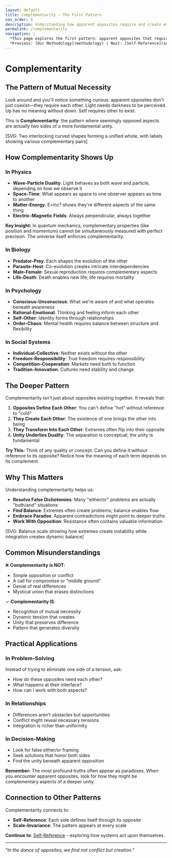```yaml
---
layout: default
title: Complementarity - The First Pattern
nav_order: 6
description: Understanding how apparent opposites require and create each other
permalink: /complementarity
navigation: |
  *This page explores the first pattern: apparent opposites that require each other. Best suited for deep understanding.*  
  *Previous: [Our Methodology](methodology) | Next: [Self-Reference](self-reference)*
---
```


# Complementarity

## The Pattern of Mutual Necessity

Look around and you'll notice something curious: apparent opposites don't just coexist—they require each other. Light needs darkness to be perceived. Up has no meaning without down. Self requires other to exist.

This is **Complementarity**: the pattern where seemingly opposed aspects are actually two sides of a more fundamental unity.

<div class="diagram-container">
[SVG: Two interlocking curved shapes forming a unified whole, with labels showing various complementary pairs]
</div>

## How Complementarity Shows Up

### In Physics
- **Wave-Particle Duality**: Light behaves as both wave and particle, depending on how we observe it
- **Space-Time**: What appears as space to one observer appears as time to another
- **Matter-Energy**: E=mc² shows they're different aspects of the same thing
- **Electric-Magnetic Fields**: Always perpendicular, always together

<div class="key-insight">
<strong>Key Insight:</strong> In quantum mechanics, complementary properties (like position and momentum) cannot be simultaneously measured with perfect precision. The universe itself enforces complementarity.
</div>

### In Biology
- **Predator-Prey**: Each shapes the evolution of the other
- **Parasite-Host**: Co-evolution creates intricate interdependencies
- **Male-Female**: Sexual reproduction requires complementary aspects
- **Life-Death**: Death enables new life; life requires mortality

### In Psychology
- **Conscious-Unconscious**: What we're aware of and what operates beneath awareness
- **Rational-Emotional**: Thinking and feeling inform each other
- **Self-Other**: Identity forms through relationships
- **Order-Chaos**: Mental health requires balance between structure and flexibility

### In Social Systems
- **Individual-Collective**: Neither exists without the other
- **Freedom-Responsibility**: True freedom requires responsibility
- **Competition-Cooperation**: Markets need both to function
- **Tradition-Innovation**: Cultures need stability and change

## The Deeper Pattern

Complementarity isn't just about opposites existing together. It reveals that:

1. **Opposites Define Each Other**: You can't define "hot" without reference to "cold"
2. **They Create Each Other**: The existence of one brings the other into being
3. **They Transform Into Each Other**: Extremes often flip into their opposite
4. **Unity Underlies Duality**: The separation is conceptual; the unity is fundamental

<div class="try-this">
<strong>Try This:</strong> Think of any quality or concept. Can you define it without reference to its opposite? Notice how the meaning of each term depends on its complement.
</div>

## Why This Matters

Understanding complementarity helps us:

- **Resolve False Dichotomies**: Many "either/or" problems are actually "both/and" situations
- **Find Balance**: Extremes often create problems; balance enables flow
- **Embrace Paradox**: Apparent contradictions might point to deeper truths
- **Work With Opposition**: Resistance often contains valuable information

<div class="diagram-container">
[SVG: Balance scale showing how extremes create instability while integration creates dynamic balance]
</div>

## Common Misunderstandings

❌ **Complementarity is NOT**:
- Simple opposition or conflict
- A call for compromise or "middle ground"
- Denial of real differences
- Mystical union that erases distinctions

✓ **Complementarity IS**:
- Recognition of mutual necessity
- Dynamic tension that creates
- Unity that preserves difference
- Pattern that generates diversity

## Practical Applications

### In Problem-Solving
Instead of trying to eliminate one side of a tension, ask:
- How do these opposites need each other?
- What happens at their interface?
- How can I work with both aspects?

### In Relationships
- Differences aren't obstacles but opportunities
- Conflict might reveal necessary tensions
- Integration is richer than uniformity

### In Decision-Making
- Look for false either/or framing
- Seek solutions that honor both sides
- Find the unity beneath apparent opposition

<div class="key-insight">
<strong>Remember:</strong> The most profound truths often appear as paradoxes. When you encounter apparent opposites, look for how they might be complementary aspects of a deeper unity.
</div>

## Connection to Other Patterns

Complementarity connects to:
- **Self-Reference**: Each side defines itself through its opposite
- **Scale-Invariance**: The pattern appears at every scale

**Continue to**: [Self-Reference](self-reference) - exploring how systems act upon themselves.

---

*"In the dance of opposites, we find not conflict but creation."*